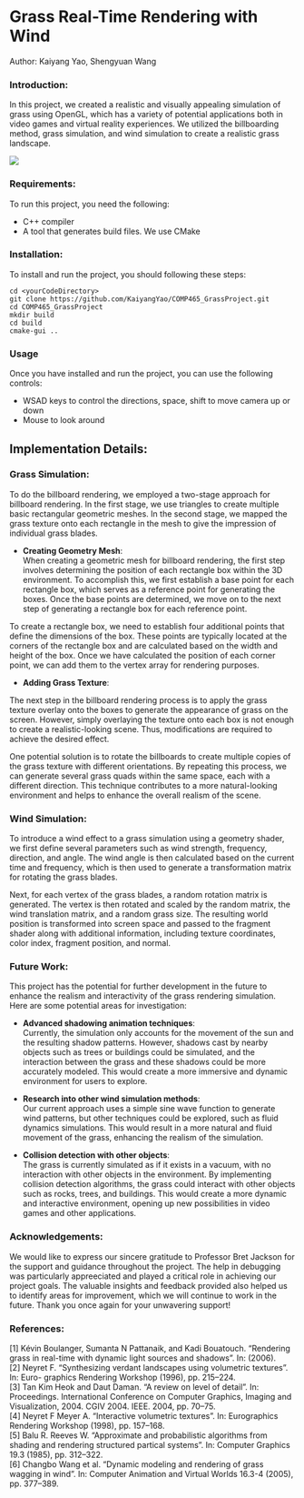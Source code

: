
#  **Grass Real-Time Rendering with Wind**
Author: Kaiyang Yao, Shengyuan Wang


### **Introduction**:
In this project, we created a realistic and visually appealing simulation of grass using OpenGL, which has a variety of potential applications both in video games and virtual reality experiences. We utilized the billboarding method, grass simulation, and wind simulation to create a realistic grass landscape.

![](assets/images/grass.gif)

### **Requirements**:
To run this project, you need the following:
- C++ compiler
- A tool that generates build files. We use CMake

### **Installation**:
To install and run the project, you should following these steps:
```
cd <yourCodeDirectory>
git clone https://github.com/KaiyangYao/COMP465_GrassProject.git
cd COMP465_GrassProject
mkdir build
cd build
cmake-gui ..
```

### **Usage**

Once you have installed and run the project, you can use the following controls:
- WSAD keys to control the directions, space, shift to move camera up or down
- Mouse to look around


## **Implementation Details**:

### **Grass Simulation**:

To do the billboard rendering, we employed a two-stage approach for billboard rendering. In the first stage, we use triangles to create multiple basic rectangular geometric meshes. In the second stage, we mapped the grass texture onto each rectangle in the mesh to give the impression of individual grass blades.

- **Creating Geometry Mesh**:  
When creating a geometric mesh for billboard rendering, the first step involves determining the position of each rectangle box within the 3D environment. To accomplish this, we first establish a base point for each rectangle box, which serves as a reference point for generating the boxes. Once the base points are determined, we move on to the next step of generating a rectangle box for each reference point.

To create a rectangle box, we need to establish four additional points that define the dimensions of the box. These points are typically located at the corners of the rectangle box and are calculated based on the width and height of the box. Once we have calculated the position of each corner point, we can add them to the vertex array for rendering purposes.

- **Adding Grass Texture**:  

The next step in the billboard rendering process is to apply the grass texture overlay onto the boxes to generate the appearance of grass on the screen. However, simply overlaying the texture onto each box is not enough to create a realistic-looking scene. Thus, modifications are required to achieve the desired effect.

One potential solution is to rotate the billboards to create multiple copies of the grass texture with different orientations. By repeating this process, we can generate several grass quads within the same space, each with a different direction. This technique contributes to a more natural-looking environment and helps to enhance the overall realism of the scene.

### **Wind Simulation**:  

To introduce a wind effect to a grass simulation using a geometry shader, we first define several parameters such as wind strength, frequency, direction, and angle. The wind angle is then calculated based on the current time and frequency, which is then used to generate a transformation matrix for rotating the grass blades.

Next, for each vertex of the grass blades, a random rotation matrix is generated. The vertex is then rotated and scaled by the random matrix, the wind translation matrix, and a random grass size. The resulting world position is transformed into screen space and passed to the fragment shader along with additional information, including texture coordinates, color index, fragment position, and normal.

### **Future Work**:
This project has the potential for further development in the future to enhance the realism and interactivity of the grass rendering simulation. Here are some potential areas for investigation:

- **Advanced shadowing animation techniques**:   
Currently, the simulation only accounts for the movement of the sun and the resulting shadow patterns. However, shadows cast by nearby objects such as trees or buildings could be simulated, and the interaction between the grass and these shadows could be more accurately modeled. This would create a more immersive and dynamic environment for users to explore.

- **Research into other wind simulation methods**:   
Our current approach uses a simple sine wave function to generate wind patterns, but other techniques could be explored, such as fluid dynamics simulations. This would result in a more natural and fluid movement of the grass, enhancing the realism of the simulation.

- **Collision detection with other objects**:  
 The grass is currently simulated as if it exists in a vacuum, with no interaction with other objects in the environment. By implementing collision detection algorithms, the grass could interact with other objects such as rocks, trees, and buildings. This would create a more dynamic and interactive environment, opening up new possibilities in video games and other applications.


### **Acknowledgements**:

We would like to express our sincere gratitude to Professor Bret Jackson for the support and guidance throughout the project. The help in debugging was particularly appreeciated and played a critical role in achieving our project goals. The valuable insights and feedback provided also helped us to identify areas for improvement, which we will continue to work in the future. Thank you once again for your unwavering support!


### **References**:
[1] Kévin Boulanger, Sumanta N Pattanaik, and Kadi Bouatouch. “Rendering grass in real-time with dynamic light sources and shadows”. In: (2006).  
[2] Neyret F. “Synthesizing verdant landscapes using volumetric textures”. In: Euro- graphics Rendering Workshop (1996), pp. 215–224.  
[3] Tan Kim Heok and Daut Daman. “A review on level of detail”. In: Proceedings. International Conference on Computer Graphics, Imaging and Visualization, 2004. CGIV 2004. IEEE. 2004, pp. 70–75.  
[4] Neyret F Meyer A. “Interactive volumetric textures”. In: Eurographics Rendering Workshop (1998), pp. 157–168.  
[5] Balu R. Reeves W. “Approximate and probabilistic algorithms from shading and rendering structured partical systems”. In: Computer Graphics 19.3 (1985), pp. 312–322.  
[6] Changbo Wang et al. “Dynamic modeling and rendering of grass wagging in wind”. In: Computer Animation and Virtual Worlds 16.3-4 (2005), pp. 377–389.  